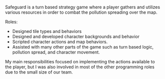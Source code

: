 Safeguard is a turn based strategy game where a player gathers and utilizes various resources in order to combat the pollution spreading over the map.

  

Roles:

- Designed tile types and behaviors
- Designed and developed character backgrounds and behavior
- Scripted character actions and map behaviors.
- Assisted with many other parts of the game such as turn based logic, pollution spread, and character movement.
 

My main responsibilities focused on implementing the actions available to the player, but I was also involved in most of the other programming roles due to the small size of our team.
